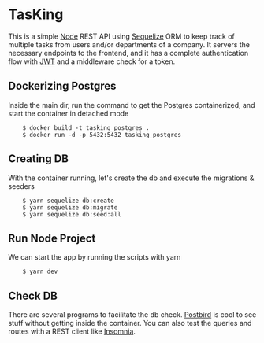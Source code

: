 # TasKing

This is a simple [Node](https://nodejs.org/en/) REST API using [Sequelize](https://sequelize.org/) ORM to keep track of multiple tasks from users and/or departments of a company. It servers the necessary endpoints to the frontend, and it has a complete authentication flow with [JWT](https://jwt.io/) and a middleware check for a token.

## Dockerizing Postgres

Inside the main dir, run the command to get the Postgres containerized, and start the container in detached mode

		$ docker build -t tasking_postgres .
		$ docker run -d -p 5432:5432 tasking_postgres

## Creating DB

With the container running, let's create the db and execute the migrations & seeders

		$ yarn sequelize db:create
		$ yarn sequelize db:migrate
		$ yarn sequelize db:seed:all

## Run Node Project

We can start the app by running the scripts with yarn

		$ yarn dev

## Check DB

There are several programs to facilitate the db check. [Postbird](https://www.electronjs.org/apps/postbird) is cool to see stuff without getting inside the container. You can also test the queries and routes with a REST client like [Insomnia](https://insomnia.rest/).